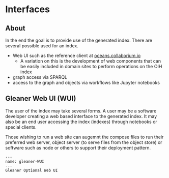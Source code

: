 # Interfaces

## About

In the end the goal is to provide use of the generated index.  There are several
possible used for an index.

* Web UI such as the reference client at [oceans.collaborium.io](https://oceans.collaborium.io)
  * A variation on this is the development of web components that can be easily included in 
    domain sites to perform operations on the OIH index
* graph access via SPARQL
* access to the graph and objects via workflows like Jupyter notebooks
  
## Gleaner Web UI (WUI)

The user of the index may take several forms.  A user may be a software developer creating a web based 
interface to the generated index.  It may also be an end user accessing the index (indexes) through notebooks
or special clients.  

Those wishing to run a web site can augemnt the compose files to run their 
preferred web server, object server (to serve files from the object store) or 
software such as node or others to support their deployment pattern.  



```{figure} ./images/gleaner4.png
---
name: gleaner-WUI
---
Gleaner Optional Web UI
```

